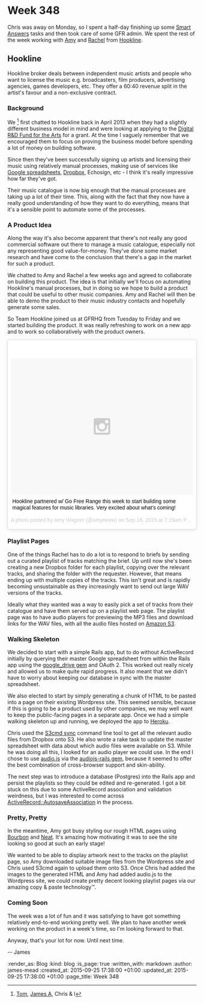 Week 348
========

Chris was away on Monday, so I spent a half-day finishing up some [Smart Answers][] tasks and then took care of some GFR admin. We spent the rest of the week working with [Amy][] and [Rachel][] from [Hookline][].

## Hookline

Hookline broker deals between independent music artists and people who want to license the music e.g. broadcasters, film producers, advertising agencies, games developers, etc. They offer a 60:40 revenue split in the artist's favour and a non-exclusive contract.

### Background

We [^1] first chatted to Hookline back in April 2013 when they had a slightly different business model in mind and were looking at applying to the [Digital R&D Fund for the Arts][] for a grant. At the time I vaguely remember that we encouraged them to focus on proving the business model before spending a lot of money on building software.

Since then they've been successfully signing up artists and licensing their music using relatively manual processes, making use of services like [Google spreadsheets][], [Dropbox][], Echosign, etc - I think it's really impressive how far they've got.

Their music catalogue is now big enough that the manual processes are taking up a lot of their time. This, along with the fact that they now have a really good understanding of how they want to do everything, means that it's a sensible point to automate some of the processes.

### A Product Idea

Along the way it's also become apparent that there's not really any good commercial software out there to manage a music catalogue, especially not any representing good value-for-money. They've done some market research and have come to the conclusion that there's a gap in the market for such a product.

We chatted to Amy and Rachel a few weeks ago and agreed to collaborate on building this product. The idea is that initially we'll focus on automating Hookline's manual processes, but in doing so we hope to build a product that could be useful to other music companies. Amy and Rachel will then be able to demo the product to their music industry contacts and hopefully generate some sales.

So Team Hookline joined us at GFRHQ from Tuesday to Friday and we started building the product. It was really refreshing to work on a new app and to work so collaboratively with the product owners.

<p>
  <blockquote class="instagram-media" data-instgrm-captioned data-instgrm-version="4" style=" background:#FFF; border:0; border-radius:3px; box-shadow:0 0 1px 0 rgba(0,0,0,0.5),0 1px 10px 0 rgba(0,0,0,0.15); margin: 1px; max-width:658px; padding:0; width:99.375%; width:-webkit-calc(100% - 2px); width:calc(100% - 2px);"><div style="padding:8px;"> <div style=" background:#F8F8F8; line-height:0; margin-top:40px; padding:37.5% 0; text-align:center; width:100%;"> <div style=" background:url(data:image/png;base64,iVBORw0KGgoAAAANSUhEUgAAACwAAAAsCAMAAAApWqozAAAAGFBMVEUiIiI9PT0eHh4gIB4hIBkcHBwcHBwcHBydr+JQAAAACHRSTlMABA4YHyQsM5jtaMwAAADfSURBVDjL7ZVBEgMhCAQBAf//42xcNbpAqakcM0ftUmFAAIBE81IqBJdS3lS6zs3bIpB9WED3YYXFPmHRfT8sgyrCP1x8uEUxLMzNWElFOYCV6mHWWwMzdPEKHlhLw7NWJqkHc4uIZphavDzA2JPzUDsBZziNae2S6owH8xPmX8G7zzgKEOPUoYHvGz1TBCxMkd3kwNVbU0gKHkx+iZILf77IofhrY1nYFnB/lQPb79drWOyJVa/DAvg9B/rLB4cC+Nqgdz/TvBbBnr6GBReqn/nRmDgaQEej7WhonozjF+Y2I/fZou/qAAAAAElFTkSuQmCC); display:block; height:44px; margin:0 auto -44px; position:relative; top:-22px; width:44px;"></div></div> <p style=" margin:8px 0 0 0; padding:0 4px;"> <a href="https://instagram.com/p/7xmpNdRAjR/" style=" color:#000; font-family:Arial,sans-serif; font-size:14px; font-style:normal; font-weight:normal; line-height:17px; text-decoration:none; word-wrap:break-word;" target="_top">Hookline partnered w/ Go Free Range this week to start building some magical features for music libraries. Very excited about what&#39;s coming!</a></p> <p style=" color:#c9c8cd; font-family:Arial,sans-serif; font-size:14px; line-height:17px; margin-bottom:0; margin-top:8px; overflow:hidden; padding:8px 0 7px; text-align:center; text-overflow:ellipsis; white-space:nowrap;">A photo posted by Amy Wagner (@amyeeew) on <time style=" font-family:Arial,sans-serif; font-size:14px; line-height:17px;" datetime="2015-09-18T14:19:44+00:00">Sep 18, 2015 at 7:19am PDT</time></p></div></blockquote>
  <script async defer src="//platform.instagram.com/en_US/embeds.js"></script>
</p>

### Playlist Pages

One of the things Rachel has to do a lot is to respond to briefs by sending out a curated playlist of tracks matching the brief. Up until now she's been creating a new Dropbox folder for each playlist, copying over the relevant tracks, and sharing the folder with the requester. However, that means ending up with multiple copies of the tracks. This isn't great and is rapidly becoming unsustainable as they increasingly want to send out large WAV versions of the tracks.

Ideally what they wanted was a way to easily pick a set of tracks from their catalogue and have them served up on a playlist web page. The playlist page was to have audio players for previewing the MP3 files and download links for the WAV files, with all the audio files hosted on [Amazon S3][].

### Walking Skeleton

We decided to start with a simple Rails app, but to do without ActiveRecord initially by querying their master Google spreadsheet from within the Rails app using the [google_drive gem][] and OAuth 2. This worked out really nicely and allowed us to make quite rapid progress. It also meant that we didn't have to worry about keeping our database in sync with the master spreadsheet.

We also elected to start by simply generating a chunk of HTML to be pasted into a page on their existing Wordpress site. This seemed sensible, because if this is going to be a product used by other companies, we may well want to keep the public-facing pages in a separate app. Once we had a simple walking skeleton up and running, we deployed the app to [Heroku][].

Chris used the [S3cmd sync][] command line tool to get all the relevant audio files from Dropbox onto S3. He also wrote a rake task to update the master spreadsheet with data about which audio files were available on S3. While he was doing all this, I looked for an audio player we could use. In the end I chose to use [audio.js][] via the [audiojs-rails gem][], because it seemed to offer the best combination of cross-browser support and skin-ability.

The next step was to introduce a database (Postgres) into the Rails app and persist the playlists so they could be edited and re-generated. I got a bit stuck on this due to some ActiveRecord association and validation weirdness, but I was interested to come across [ActiveRecord::AutosaveAssociation][autosave-association] in the process.

### Pretty, Pretty

In the meantime, Amy got busy styling our rough HTML pages using [Bourbon][] and [Neat][]. It's amazing how motivating it was to see the site looking so good at such an early stage!

We wanted to be able to display artwork next to the tracks on the playlist page, so Amy downloaded suitable image files from the Wordpress site and Chris used S3cmd again to upload them onto S3. Once Chris had added the images to the generated HTML and Amy had added audio.js to the Wordpress site, we could create pretty decent looking playlist pages via our amazing copy & paste technology™.

### Coming Soon

The week was a lot of fun and it was satisfying to have got something relatively end-to-end working pretty well. We plan to have another week working on the product in a week's time, so I'm looking forward to that.

Anyway, that's your lot for now. Until next time.

-- James

[^1]: [Tom][], [James A][], Chris & I

[Smart Answers]: https://github.com/alphagov/smart-answers
[Hookline]: http://hookline.tv/
[Tom]: /tom-ward
[James A]: /james-adam
[Amy]: http://amyeee.com/
[Rachel]: https://twitter.com/rachmenzies
[Digital R&D Fund for the Arts]: http://www.artsdigitalrnd.org.uk/
[google_drive gem]: https://github.com/gimite/google-drive-ruby
[S3cmd sync]: http://s3tools.org/s3cmd-sync
[Bourbon]: http://bourbon.io/
[Neat]: http://neat.bourbon.io/
[audio.js]: http://kolber.github.io/audiojs/
[audiojs-rails gem]: https://github.com/subosito/audiojs-rails
[Heroku]: https://www.heroku.com/
[Google spreadsheets]: https://www.google.co.uk/sheets/about/
[Dropbox]: http://www.dropbox.com/
[Amazon S3]: https://aws.amazon.com/s3/
[autosave-association]: http://api.rubyonrails.org/classes/ActiveRecord/AutosaveAssociation.html

:render_as: Blog
:kind: blog
:is_page: true
:written_with: markdown
:author: james-mead
:created_at: 2015-09-25 17:38:00 +01:00
:updated_at: 2015-09-25 17:38:00 +01:00
:page_title: Week 348
